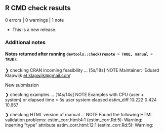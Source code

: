 ## R CMD check results

0 errors | 0 warnings | 1 note

* This is a new release.

### Additional notes

#### Notes returned after running `devtools::check(remote = TRUE, manual = TRUE)`:

❯ checking CRAN incoming feasibility ... [5s/18s] NOTE
  Maintainer: ‘Eduard Klapwijk <et.klapwijk@gmail.com>’
  
  New submission

❯ checking examples ... [14s/14s] NOTE
  Examples with CPU (user + system) or elapsed time > 5s
               user system elapsed
  estim_diff 10.222  0.424  10.657

❯ checking HTML version of manual ... NOTE
  Found the following HTML validation problems:
  estim_corr.html:4:1 (estim_corr.Rd:5): Warning: <link> inserting "type" attribute
  estim_corr.html:12:1 (estim_corr.Rd:5): Warning: <script> proprietary attribute "onload"
  estim_corr.html:12:1 (estim_corr.Rd:5): Warning: <script> inserting "type" attribute
  estim_corr.html:17:1 (estim_corr.Rd:5): Warning: <table> lacks "summary" attribute
  estim_corr.html:36:1 (estim_corr.Rd:10): Warning: <table> lacks "summary" attribute
  estim_diff.html:4:1 (estim_diff.Rd:5): Warning: <link> inserting "type" attribute
  estim_diff.html:12:1 (estim_diff.Rd:5): Warning: <script> proprietary attribute "onload"
  estim_diff.html:12:1 (estim_diff.Rd:5): Warning: <script> inserting "type" attribute
  estim_diff.html:17:1 (estim_diff.Rd:5): Warning: <table> lacks "summary" attribute
  estim_diff.html:37:1 (estim_diff.Rd:10): Warning: <table> lacks "summary" attribute
  feedback.html:4:1 (feedback.Rd:6): Warning: <link> inserting "type" attribute
  feedback.html:12:1 (feedback.Rd:6): Warning: <script> proprietary attribute "onload"
  feedback.html:12:1 (feedback.Rd:6): Warning: <script> inserting "type" attribute
  feedback.html:17:1 (feedback.Rd:6): Warning: <table> lacks "summary" attribute
  gambling.html:4:1 (gambling.Rd:6): Warning: <link> inserting "type" attribute
  gambling.html:12:1 (gambling.Rd:6): Warning: <script> proprietary attribute "onload"
  gambling.html:12:1 (gambling.Rd:6): Warning: <script> inserting "type" attribute
  gambling.html:17:1 (gambling.Rd:6): Warning: <table> lacks "summary" attribute
  pipe.html:4:1 (pipe.Rd:5): Warning: <link> inserting "type" attribute
  pipe.html:12:1 (pipe.Rd:5): Warning: <script> proprietary attribute "onload"
  pipe.html:12:1 (pipe.Rd:5): Warning: <script> inserting "type" attribute
  pipe.html:17:1 (pipe.Rd:5): Warning: <table> lacks "summary" attribute
  pipe.html:19:1 (pipe.Rd:5): Warning: <h2> attribute "id" has invalid value "+25+26gt+3B+25"
  pipe.html:35:1 (pipe.Rd:10): Warning: <table> lacks "summary" attribute
  pipe.html:36:14 (pipe.Rd:10): Warning: <code> attribute "id" has invalid value "+25+26gt+3B+25_:_lhs"
  pipe.html:40:14 (pipe.Rd:12): Warning: <code> attribute "id" has invalid value "+25+26gt+3B+25_:_rhs"
  self_eval.html:4:1 (self_eval.Rd:6): Warning: <link> inserting "type" attribute
  self_eval.html:12:1 (self_eval.Rd:6): Warning: <script> proprietary attribute "onload"
  self_eval.html:12:1 (self_eval.Rd:6): Warning: <script> inserting "type" attribute
  self_eval.html:17:1 (self_eval.Rd:6): Warning: <table> lacks "summary" attribute
  vicar_char.html:4:1 (vicar_char.Rd:6): Warning: <link> inserting "type" attribute
  vicar_char.html:12:1 (vicar_char.Rd:6): Warning: <script> proprietary attribute "onload"
  vicar_char.html:12:1 (vicar_char.Rd:6): Warning: <script> inserting "type" attribute
  vicar_char.html:17:1 (vicar_char.Rd:6): Warning: <table> lacks "summary" attribute

0 errors ✔ | 0 warnings ✔ | 3 notes ✖

*Author note on HTML validation problems:* Seems to be a problem on my local MacOS system (which was not fixed by updating roxygen2), not encountered on remote system checks.

#### Notes returned after running `devtools::check_win_devel()`:

* checking CRAN incoming feasibility ... [10s] NOTE
Maintainer: 'Eduard Klapwijk <et.klapwijk@gmail.com>'

New submission

* checking examples ... [26s] NOTE
Examples with CPU (user + system) or elapsed time > 10s
            user system elapsed
estim_diff 19.04   2.04    21.1
